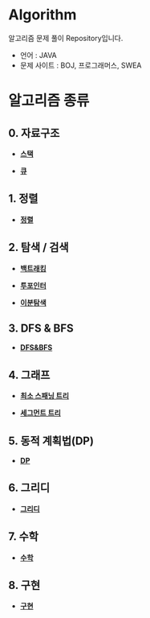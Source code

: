 # Algorithm

알고리즘 문제 풀이 Repository입니다.
- 언어 : JAVA
- 문제 사이트 : BOJ, 프로그래머스, SWEA

# 알고리즘 종류

## 0. 자료구조

- __[스택](./00.%20자료구조/스택%20(Stack)/)__

- __[큐](./00.%20자료구조/큐%20(Queue)/)__

## 1. 정렬

- __[정렬](./01.%20정렬/)__

## 2. 탐색 / 검색

- __[백트래킹](./02.%20탐색%20&%20검색/백트래킹/)__

- __[투포인터](./02.%20탐색%20&%20검색/투포인터/)__

- __[이분탐색](./02.%20탐색%20&%20검색/이분탐색/)__

## 3. DFS & BFS

- __[DFS&BFS](./03.%20DFS%20&%20BFS/)__

## 4. 그래프

- __[최소 스패닝 트리](./04.%20그래프/최소%20스패닝%20트리/)__

- __[세그먼트 트리](./04.%20그래프/세그먼트%20트리/)__

## 5. 동적 계획법(DP)

- __[DP](./05.%20동적%20계획법(DP)/)__

## 6. 그리디

- __[그리디](./06.%20그리디/)__

## 7. 수학

- __[수학](./07.%20수학/)__

## 8. 구현

- __[구현](./08.%20구현/)__